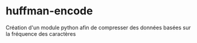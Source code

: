 # huffman-encode
Création d'un module python afin de compresser des données basées sur la fréquence des caractères

